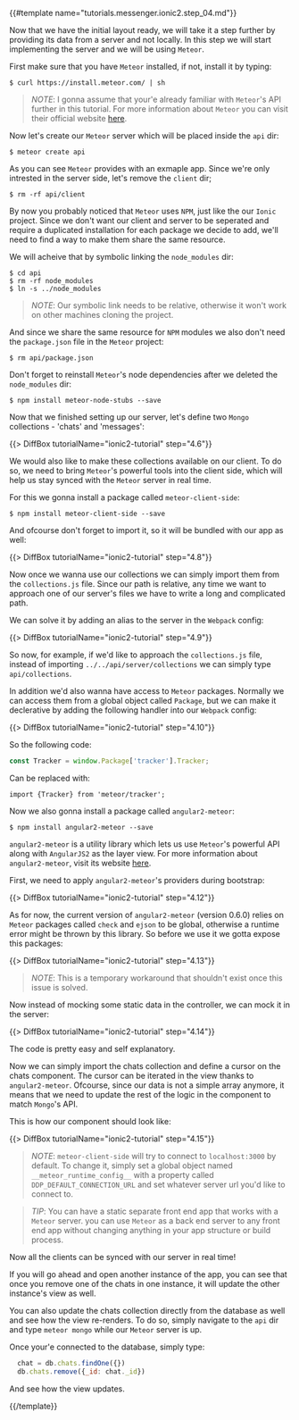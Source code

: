 {{#template name="tutorials.messenger.ionic2.step_04.md"}}

Now that we have the initial layout ready, we will take it a step further by providing its data from a server and not locally. In this step we will start implementing the server and we will be using `Meteor`.

First make sure that you have `Meteor` installed, if not, install it by typing:

    $ curl https://install.meteor.com/ | sh

> *NOTE*: I gonna assume that your'e already familiar with `Meteor`'s API further in this tutorial. For more information about `Meteor` you can visit their official website [here](meteor.com).

Now let's create our `Meteor` server which will be placed inside the `api` dir:

    $ meteor create api

As you can see `Meteor` provides with an exmaple app. Since we're only intrested in the server side, let's remove the `client` dir;

    $ rm -rf api/client

By now you probably noticed that `Meteor` uses `NPM`, just like the our `Ionic` project. Since we don't want our client and server to be seperated and require a duplicated installation for each package we decide to add, we'll need to find a way to make them share the same resource.

We will acheive that by symbolic linking the `node_modules` dir:

    $ cd api
    $ rm -rf node_modules
    $ ln -s ../node_modules

> *NOTE*: Our symbolic link needs to be relative, otherwise it won't work on other machines cloning the project.

And since we share the same resource for `NPM` modules we also don't need the `package.json` file in the `Meteor` project:

    $ rm api/package.json

Don't forget to reinstall `Meteor`'s node dependencies after we deleted the `node_modules` dir:

    $ npm install meteor-node-stubs --save

Now that we finished setting up our server, let's define two `Mongo` collections - 'chats' and 'messages':

{{> DiffBox tutorialName="ionic2-tutorial" step="4.6"}}

We would also like to make these collections available on our client. To do so, we need to bring `Meteor`'s powerful tools into the client side, which will help us stay synced with the `Meteor` server in real time.

For this we gonna install a package called `meteor-client-side`:

    $ npm install meteor-client-side --save

And ofcourse don't forget to import it, so it will be bundled with our app as well:

{{> DiffBox tutorialName="ionic2-tutorial" step="4.8"}}

Now once we wanna use our collections we can simply import them from the `collections.js` file. Since our path is relative, any time we want to approach one of our server's files we have to write a long and complicated path.

We can solve it by adding an alias to the server in the `Webpack` config:

{{> DiffBox tutorialName="ionic2-tutorial" step="4.9"}}

So now, for example, if we'd like to approach the `collections.js` file, instead of importing `../../api/server/collections` we can simply type `api/collections`.

In addition we'd also wanna have access to `Meteor` packages. Normally we can access them from a global object called `Package`, but we can make it declerative by adding the following handler into our `Webpack` config:

{{> DiffBox tutorialName="ionic2-tutorial" step="4.10"}}

So the following code:

```js
const Tracker = window.Package['tracker'].Tracker;
```

Can be replaced with:

```
import {Tracker} from 'meteor/tracker';
```

Now we also gonna install a package called `angular2-meteor`:

    $ npm install angular2-meteor --save

`angular2-meteor` is a utility library which lets us use `Meteor`'s powerful API along with `AngularJS2` as the layer view. For more information about `angular2-meteor`, visit its website [here](angular-meteor.com).

First, we need to apply `angular2-meteor`'s providers during bootstrap:

{{> DiffBox tutorialName="ionic2-tutorial" step="4.12"}}

As for now, the current version of `angular2-meteor` (version 0.6.0) relies on `Meteor` packages called `check` and `ejson` to be global, otherwise a runtime error might be thrown by this library. So before we use it we gotta expose this packages:

{{> DiffBox tutorialName="ionic2-tutorial" step="4.13"}}

> *NOTE*: This is a temporary workaround that shouldn't exist once this issue is solved.

Now instead of mocking some static data in the controller, we can mock it in the server:

{{> DiffBox tutorialName="ionic2-tutorial" step="4.14"}}

The code is pretty easy and self explanatory.

Now we can simply import the chats collection and define a cursor on the chats component. The cursor can be iterated in the view thanks to `angular2-meteor`. Ofcourse, since our data is not a simple array anymore, it means that we need to update the rest of the logic in the component to match `Mongo`'s API.

This is how our component should look like:

{{> DiffBox tutorialName="ionic2-tutorial" step="4.15"}}

> *NOTE*: `meteor-client-side` will try to connect to `localhost:3000` by default. To change it, simply set a global object named `__meteor_runtime_config__` with a property called `DDP_DEFAULT_CONNECTION_URL` and set whatever server url you'd like to connect to.

> *TIP*: You can have a static separate front end app that works with a `Meteor` server. you can use `Meteor` as a back end server to any front end app without changing anything in your app structure or build process.

Now all the clients can be synced with our server in real time!

If you will go ahead and open another instance of the app, you can see that once you remove one of the chats in one instance, it will update the other instance's view as well.

You can also update the chats collection directly from the database as well and see how the view re-renders. To do so, simply navigate to the `api` dir and type `meteor mongo` while our `Meteor` server is up.

Once your'e connected to the database, simply type:

```js
  chat = db.chats.findOne({})
  db.chats.remove({_id: chat._id})
```

And see how the view updates.

{{/template}}